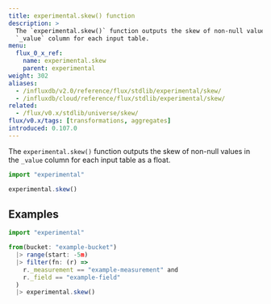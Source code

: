 ```yaml
---
title: experimental.skew() function
description: >
  The `experimental.skew()` function outputs the skew of non-null values in the
  `_value` column for each input table.
menu:
  flux_0_x_ref:
    name: experimental.skew
    parent: experimental
weight: 302
aliases:
  - /influxdb/v2.0/reference/flux/stdlib/experimental/skew/
  - /influxdb/cloud/reference/flux/stdlib/experimental/skew/
related:
  - /flux/v0.x/stdlib/universe/skew/
flux/v0.x/tags: [transformations, aggregates]
introduced: 0.107.0
---
```


The `experimental.skew()` function outputs the skew of non-null values in the
`_value` column for each input table as a float.

```js
import "experimental"

experimental.skew()
```

## Examples
```js
import "experimental"

from(bucket: "example-bucket")
  |> range(start: -5m)
  |> filter(fn: (r) =>
    r._measurement == "example-measurement" and
    r._field == "example-field"
  )
  |> experimental.skew()
```
